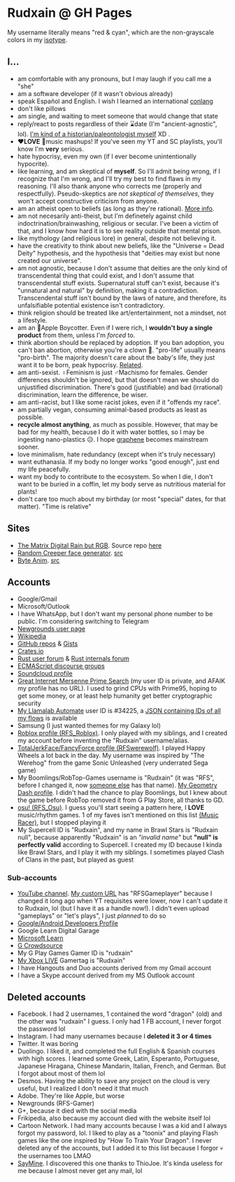 # Rudxain @ GH Pages

My username literally means "red & cyan", which are the non-grayscale colors in my [isotype](https://lorartist.com/do-you-know-the-difference-between-logo-isotype-imagotype-and-isologo).

## I...

- am comfortable with any pronouns, but I may laugh if you call me a "she"
- am a software developer (if it wasn't obvious already)
- speak Español and English. I wish I learned an international [conlang](https://en.wikipedia.org/wiki/Constructed_language)
- don't like pillows
- am single, and waiting to meet someone that would change that state
- reply/react to posts regardless of their ⌛date (I'm "ancient-agnostic", lol). [I'm kind of a historian/paleontologist myself](https://pbs.twimg.com/media/FFcEIG5WQAgBo33.jpg) XD .
- **❤LOVE** 🎵music mashups! If you've seen my YT and SC playlists, you'll know I'm **very** serious.
- hate hypocrisy, even my own (if I ever become unintentionally hypocrite).
- like learning, and am skeptical of **myself**. So I'll admit being wrong, if I recognize that I'm wrong, and I'll try my best to find flaws in my reasoning. I'll also thank anyone who corrects me (properly and respectfully). Pseudo-skeptics are *not skeptical of themselves*, they won't accept constructive criticism from anyone.
- am an atheist open to beliefs (as long as they're rational). [More info](https://reddit.com/r/atheism/wiki/faq).
- am not necesarily anti-theist, but I'm definetely against child indoctrination/brainwashing, religious or secular. I've been a victim of that, and I know how hard it is to see reality outside that mental prison.
- like mythology (and religious lore) in general, despite not believing it.
- have the creativity to think about new beliefs, like the "Universe = Dead Deity" hypothesis, and the hypothesis that "deities may exist but none created our universe".
- am not agnostic, because I don't assume that deities are the only kind of transcendental thing that could exist, and I don't assume that transcendental stuff exists. Supernatural stuff can't exist, because it's "unnatural and natural" by definition, making it a contradiction. Transcendental stuff isn't bound by the laws of nature, and therefore, its unfalsifiable potential existence isn't contradictory.
- think religion should be treated like art/entertainment, not a mindset, not a lifestyle.
- am an 🍎Apple Boycotter. Even if I were rich, I **wouldn't buy a single product** from them, unless I'm *forced* to.
- think abortion should be replaced by adoption. If you ban adoption, you can't ban abortion, otherwise you're a clown 🤡. "pro-life" usually means "pro-birth". The majority doesn't care about the baby's life, they just want it to be born, peak hypocrisy. [Related](https://amptoons.com/blog/?p=13565).
- am anti-sexist. ♀️Feminism is just ♂️Machismo for females. Gender differences shouldn't be ignored, but that doesn't mean we should do unjustified discrimination. There's good (justifiable) and bad (irrational) discrimination, learn the difference, be wiser.
- am anti-racist, but I like some racist jokes, even if it "offends my race".
- am partially vegan, consuming animal-based products as least as possible.
- **recycle almost anything**, as much as possible. However, that may be bad for my health, because I do it with water bottles, so I may be ingesting nano-plastics 😥. I hope [graphene](https://en.wikipedia.org/wiki/Graphene) becomes mainstream sooner.
- love minimalism, hate redundancy (except when it's truly necessary)
- want euthanasia. If my body no longer works "good enough", just end my life peacefully.
- want my body to contribute to the ecosystem. So when I die, I don't want to be buried in a coffin, let my body serve as nutritious material for plants!
- don't care too much about my birthday (or most "special" dates, for that matter). "Time is relative"

## Sites

- [The Matrix Digital Rain but RGB](https://Rudxain.github.io/RGB-digital-rain). Source repo [here](https://github.com/Rudxain/RGB-digital-rain)
- [Random Creeper face generator](https://Rudxain.github.io/random-creeper-generator). [src](https://github.com/Rudxain/random-creeper-generator)
- [Byte Anim](https://Rudxain.github.io/Byte-Anim). [src](https://github.com/Rudxain/Byte-Anim)

## Accounts

- Google/Gmail
- Microsoft/Outlook
- I have WhatsApp, but I don't want my personal phone number to be public. I'm considering switching to Telegram
- [Newgrounds user page](https://Rudxain.newgrounds.com)
- [Wikipedia](https://en.wikipedia.org/wiki/User:Rudxain)
- [GitHub repos](https://github.com/Rudxain?tab=repositories) & [Gists](https://gist.github.com/Rudxain)
- [Crates.io](https://crates.io/users/Rudxain)
- [Rust user forum](https://users.rust-lang.org/u/rudxain) & [Rust internals forum](https://internals.rust-lang.org/u/rudxain)
- [ECMAScript discourse groups](https://es.discourse.group/u/rudxain)
- [Soundcloud profile](https://soundcloud.com/Rudxain)
- [Great Internet Mersenne Prime Search](https://www.mersenne.org) (my user ID is private, and AFAIK my profile has no URL). I used to grind CPUs with Prime95, hoping to get some money, or at least help humanity get better cryptographic security
- [My Llamalab Automate](https://llamalab.com/automate/community/flows/42921) user ID is #34225, a [JSON containing IDs of all my flows](https://llamalab.com/automate/community/api/v1/users/34225/flows) is available
- Samsung (I just wanted themes for my Galaxy lol)
- [Roblox profile (RFS_Roblox)](https://www.roblox.com/users/323158352/profile). I only played with my siblings, and I created my account before inventing the "Rudxain" username/alias.
- [TotalJerkFace/FancyForce profile (RFSwerewolf)](https://totaljerkface.com/profile.tjf?uid=6050400). I played Happy Wheels a lot back in the day. My username was inspired by "The Werehog" from the game Sonic Unleashed (very underrated Sega game)
- My Boomlings/RobTop-Games username is "Rudxain" (it was "RFS", before I changed it, now [someone else](https://gdbrowser.com/u/RFS) has that name). [My Geometry Dash profile](https://gdbrowser.com/u/Rudxain). I didn't had the chance to play Boomlings, but I knew about the game before RobTop removed it from G Play Store, all thanks to GD.
- [osu! (RFS_Osu)](https://osu.ppy.sh/users/9905562). I guess you'll start seeing a pattern here, I **LOVE** music/rhythm games. 1 of my faves isn't mentioned on this list [(Music Racer)](https://play.google.com/store/apps/details?id=com.abstractart.music_racer), but I stopped playing it
- My Supercell ID is "Rudxain", and my name in Brawl Stars is "Rudxain null", because apparently "Rudxain" is an *"invalid name"* but **"null" is perfectly valid** according to Supercell. I created my ID because I kinda like Brawl Stars, and I play it with my siblings. I sometimes played Clash of Clans in the past, but played as guest

### Sub-accounts

- [YouTube channel](https://youtube.com/@Rudxain). [My custom URL](https://youtube.com/c/RFSGameplayer) has "RFSGameplayer" because I changed it long ago when YT requisites were lower, now I can't update it to Rudxain, lol (but I have it as a handle now!). I didn't even upload "gameplays" or "let's plays", I just *planned* to do so
- [Google/Android Developers Profile](https://g.dev/rudxain)
- Google Learn Digital Garage
- [Microsoft Learn](https://learn.microsoft.com/en-us/users/Rudxain)
- [G Crowdsource](https://crowdsource.google.com)
- My G Play Games Gamer ID is "rudxain"
- [My Xbox LIVE](https://account.xbox.com/en-us/profile?gamertag=Rudxain) Gamertag is "Rudxain"
- I have Hangouts and Duo accounts derived from my Gmail account
- I have a Skype account derived from my MS Outlook account

## Deleted accounts

- Facebook. I had 2 usernames, 1 contained the word "dragon" (old) and the other was "rudxain" I guess. I only had 1 FB account, I never forgot the password lol
- Instagram. I had many usernames because I **deleted it 3 or 4 times**
- Twitter. It was boring
- Duolingo. I liked it, and completed the full English & Spanish courses with high scores. I learned some Greek, Latin, Esperanto, Portuguese, Japanese Hiragana, Chinese Mandarin, Italian, French, and German. But I forgot about most of them lol
- Desmos. Having the ability to save any project on the cloud is very useful, but I realized I don't need it that much
- Adobe. They're like Apple, but worse
- Newgrounds (RFS-Gamer)
- G+, because it died with the social media
- Frikipedia, also because my account died with the website itself lol
- Cartoon Network. I had many accounts because I was a kid and I always forgot my password, lol. I liked to play as a "toonix" and playing Flash games like the one inspired by "How To Train Your Dragon". I never deleted any of the accounts, but I added it to this list because I forgor 💀 the usernames too LMAO
- [SayMine](https://saymine.com). I discovered this one thanks to ThioJoe. It's kinda useless for me because I almost never get any mail, lol
